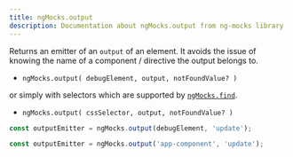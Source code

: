 ```yaml
---
title: ngMocks.output
description: Documentation about ngMocks.output from ng-mocks library
---
```


Returns an emitter of an `output` of an element.
It avoids the issue of knowing the name of a component / directive the output belongs to.

- `ngMocks.output( debugElement, output, notFoundValue? )`

or simply with selectors which are supported by [`ngMocks.find`](./find.md).

- `ngMocks.output( cssSelector, output, notFoundValue? )`

```ts
const outputEmitter = ngMocks.output(debugElement, 'update');
```
```ts
const outputEmitter = ngMocks.output('app-component', 'update');
```
